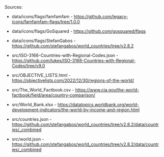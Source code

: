 Sources:
- data/icons/flags/famfamfam - https://github.com/legacy-icons/famfamfam-flags/tree/1.0.0
- data/icons/flags/GoSquared - https://github.com/gosquared/flags
- data/icons/flags/StefanGabos - https://github.com/stefangabos/world_countries/tree/v2.8.2

- src/ISO-3166-Countries-with-Regional-Codes.json - https://github.com/lukes/ISO-3166-Countries-with-Regional-Codes/tree/v9.0
- src/OBJECTIVE_LISTS.html - https://objectivelists.com/2022/12/30/regions-of-the-world/
- src/The_World_Factbook.csv - https://www.cia.gov/the-world-factbook/field/area/country-comparison/
- src/World_Bank.xlsx - https://datatopics.worldbank.org/world-development-indicators/the-world-by-income-and-region.html

- src/countries.json - https://github.com/stefangabos/world_countries/tree/v2.8.2/data/countries/_combined
- src/world.json - https://github.com/stefangabos/world_countries/tree/v2.8.2/data/countries/_combined
